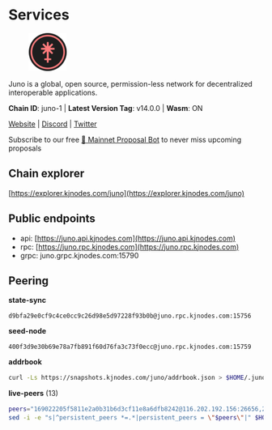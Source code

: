 # Services

<figure><img src="https://raw.githubusercontent.com/kj89/cosmos-images/main/logos/juno.png" alt=""><figcaption></figcaption></figure>

Juno is a global, open source, permission-less  network for decentralized interoperable applications.

**Chain ID**: juno-1 | **Latest Version Tag**: v14.0.0 | **Wasm**: ON

[Website](https://www.junonetwork.io) | [Discord](https://discord.gg/qJxgUSGHbb) | [Twitter](https://twitter.com/JunoNetwork)



Subscribe to our free [🤖 Mainnet Proposal Bot](https://t.me/kjnodes_proposal_bot) to never miss upcoming proposals


## Chain explorer
[https://explorer.kjnodes.com/juno](https://explorer.kjnodes.com/juno)

## Public endpoints

* api: [https://juno.api.kjnodes.com](https://juno.api.kjnodes.com)
* rpc: [https://juno.rpc.kjnodes.com](https://juno.rpc.kjnodes.com)
* grpc: juno.grpc.kjnodes.com:15790

## Peering

**state-sync**

```text
d9bfa29e0cf9c4ce0cc9c26d98e5d97228f93b0b@juno.rpc.kjnodes.com:15756
```

**seed-node**

```text
400f3d9e30b69e78a7fb891f60d76fa3c73f0ecc@juno.rpc.kjnodes.com:15759
```

**addrbook**
```bash
curl -Ls https://snapshots.kjnodes.com/juno/addrbook.json > $HOME/.juno/config/addrbook.json
```

**live-peers** (13)
```bash
peers="169022205f5811e2a0b31b6d3cf11e8a6dfb8242@116.202.192.156:26656,2832bdb0a1bdddb2b17d1229a799290222c085d0@135.125.189.131:33095,60493cb0f123f7717bfcb4432539a0a37a02df97@65.108.64.5:26656,fdbbf603e09e1fffb54518ea8bf5ebc9a7b95152@93.189.30.70:26656,927b0c0775490e83781fa5fe3a90a3f70f069917@147.135.7.32:26656,32e56362f47c425328bd29bfa913fe188de4c69e@51.38.53.101:26620,86bc38c6148fac78e8fa4ffa567b6ca444c4e7e2@88.198.47.84:26656,8f3cbef6dc58d31bb70655d3d3c40d66d4744033@137.184.32.93:26656,a6955453548eb1bcaf1edaabc171b6c3bef2ff37@95.216.4.104:6006,c5a2f8d48055b4b9f2f3e231900d2b0e48159d34@95.216.17.104:27655,c44a49da8adf6ab86a26c9b7fa53da179597605b@85.10.243.90:26656,e1b058e5cfa2b836ddaa496b10911da62dcf182e@23.88.21.232:26656,d9bfa29e0cf9c4ce0cc9c26d98e5d97228f93b0b@65.109.88.38:15756"
sed -i -e "s|^persistent_peers *=.*|persistent_peers = \"$peers\"|" $HOME/.juno/config/config.toml
```
